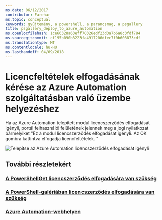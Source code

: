 ```yaml
---
ms.date: 06/12/2017
contributor: Farehar
ms.topic: conceptual
keywords: gyűjtemény, a powershell, a parancsmag, a psgallery
title: psgallery_deploy_to_azure_automation
ms.openlocfilehash: 1ce66328a63eff70326edf23d3a7b6a8c3fdf784
ms.sourcegitcommit: cf195b090b3223fa4917206dfec7f0b603873cdf
ms.translationtype: MT
ms.contentlocale: hu-HU
ms.lasthandoff: 04/09/2018
---
```

<a name="require-license-acceptance-on-deploy-to-azure-automation"></a>Licencfeltételek elfogadásának kérése az Azure Automation szolgáltatásban való üzembe helyezéshez
===========================

Ha az Azure Automation telepített modul licencszerződés elfogadását igényli, portál felhasználói felületének jelennek meg a jogi nyilatkozat bármelyiket "Ez a modul licencszerződés elfogadását igényli. Az OK gombra kattintva elfogadja licencfeltételek. "


![Telepítse az Azure Automation licencszerződés elfogadását igényli](Images/DeployToAzureAutomationRequireLicenseAcceptanceDisclaimer.png)


## <a name="more-details"></a>További részletekért
### <a name="require-license-acceptance-in-powershellgetpsgetmodulerequirelicenseacceptancemd"></a>[A PowerShellGet licencszerződés elfogadására van szükség](../psget/module/RequireLicenseAcceptance.md)
### <a name="require-license-acceptance-in-powershell-gallerypsgalleryrequireslicenseacceptancemd"></a>[A PowerShell-galériában licencszerződés elfogadására van szükség](psgallery_requires_license_acceptance.md)
### <a name="azure-automation-websitehttpazuremicrosoftcomservicesautomation"></a>[Azure Automation-webhelyen](http://azure.microsoft.com/services/automation/)